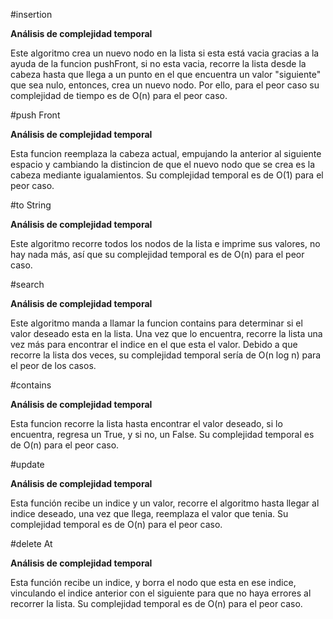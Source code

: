 #insertion

**Análisis de complejidad temporal**

Este algoritmo crea un nuevo nodo en la lista si esta está vacia gracias a la ayuda de la funcion pushFront, si no esta vacia, recorre la lista desde la cabeza hasta que llega a un punto en el que encuentra un valor "siguiente" que sea nulo, entonces, crea un nuevo nodo. Por ello, para el peor caso su complejidad de tiempo es de O(n) para el peor caso. 

#push Front

**Análisis de complejidad temporal**

Esta funcion reemplaza la cabeza actual, empujando la anterior al siguiente espacio y cambiando la distincion de que el nuevo nodo que se crea es la cabeza mediante igualamientos. Su complejidad temporal es de O(1) para el peor caso.

#to String

**Análisis de complejidad temporal**

Este algoritmo recorre todos los nodos de la lista e imprime sus valores, no hay nada más, así que su complejidad temporal es de O(n) para el peor caso.

#search

**Análisis de complejidad temporal**

Este algoritmo manda a llamar la funcion contains para determinar si el valor deseado esta en la lista. Una vez que lo encuentra, recorre la lista una vez más para encontrar el indice en el que esta el valor. Debido a que recorre la lista dos veces, su complejidad temporal sería de O(n log n) para el peor de los casos.

#contains

**Análisis de complejidad temporal**

Esta funcion recorre la lista hasta encontrar el valor deseado, si lo encuentra, regresa un True, y si no, un False. Su complejidad temporal es de O(n) para el peor caso.

#update

**Análisis de complejidad temporal**

Esta función recibe un indice y un valor, recorre el algoritmo hasta llegar al indice deseado, una vez que llega, reemplaza el valor que tenia. Su complejidad temporal es de O(n) para el peor caso.

#delete At 

**Análisis de complejidad temporal**

Esta función recibe un indice, y borra el nodo que esta en ese indice, vinculando el indice anterior con el siguiente para que no haya errores al recorrer la lista. Su complejidad temporal es de O(n) para el peor caso.
